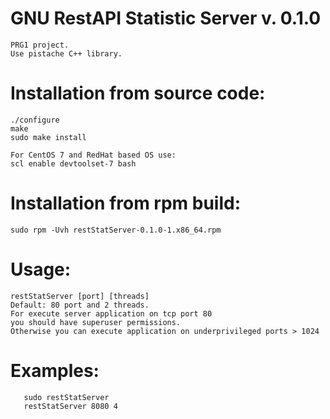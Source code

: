 # GNU RestAPI Statistic Server v. 0.1.0
    PRG1 project.
    Use pistache C++ library.
   

# Installation from source code:    
    ./configure
    make
    sudo make install
    
    For CentOS 7 and RedHat based OS use: 
    scl enable devtoolset-7 bash
    
# Installation from rpm build:
    sudo rpm -Uvh restStatServer-0.1.0-1.x86_64.rpm

# Usage: 
    restStatServer [port] [threads]
    Default: 80 port and 2 threads.
    For execute server application on tcp port 80
    you should have superuser permissions.
    Otherwise you can execute application on underprivileged ports > 1024

# Examples:
       sudo restStatServer
       restStatServer 8080 4
